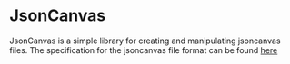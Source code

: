 # JsonCanvas

JsonCanvas is a simple library for creating and manipulating jsoncanvas files.
The specification for the jsoncanvas file format can be found [here](https://jsoncanvas.org/)


